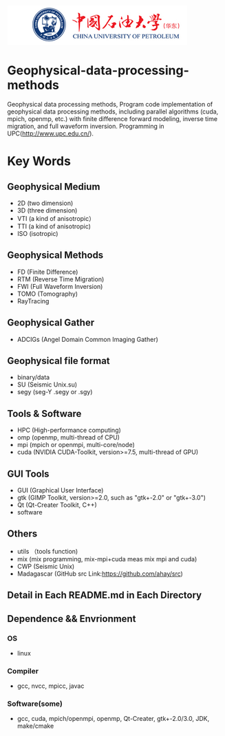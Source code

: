 ![中国石油大学（华东）](logo_UPC.jpg)


# Geophysical-data-processing-methods
Geophysical data processing methods, Program code implementation of geophysical data processing methods, including parallel algorithms (cuda, mpich, openmp, etc.) with finite difference forward modeling, inverse time migration, and full waveform inversion. Programming in UPC(<http://www.upc.edu.cn/>).

# Key Words 

## Geophysical Medium
* 2D (two dimension)
* 3D (three dimension)
* VTI (a kind of anisotropic）
* TTI (a kind of anisotropic)
* ISO (isotropic)

## Geophysical Methods
* FD (Finite Difference)
* RTM (Reverse Time Migration)
* FWI (Full Waveform Inversion)
* TOMO (Tomography)
* RayTracing

## Geophysical Gather
* ADCIGs (Angel Domain Common Imaging Gather)

## Geophysical file format
* binary/data 
* SU (Seismic Unix.su)
* segy (seg-Y .segy or .sgy)

## Tools & Software
* HPC (High-performance computing)
* omp (openmp, multi-thread of CPU)
* mpi (mpich or openmpi, multi-core/node)
* cuda (NVIDIA CUDA-Toolkit, version>=7.5, multi-thread of GPU)

## GUI Tools
* GUI (Graphical User Interface)
* gtk (GIMP Toolkit, version>=2.0, such as "gtk+-2.0" or "gtk+-3.0")
* Qt (Qt-Creater Toolkit, C++)
* software

## Others
* utils （tools function)
* mix (mix programming, mix-mpi+cuda meas mix mpi and cuda)
* CWP (Seismic Unix)
* Madagascar (GitHub src Link:<https://github.com/ahay/src>)

## Detail in Each README.md in Each Directory

## Dependence && Envrionment
### OS
* linux
### Compiler
* gcc, nvcc, mpicc, javac
### Software(some)
* gcc, cuda, mpich/openmpi, openmp, Qt-Creater, gtk+-2.0/3.0, JDK, make/cmake


